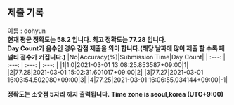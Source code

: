 


  
## 제출 기록  
이름 : dohyun  
**현재 평균 정확도는 58.2 입니다. 최고 정확도는 77.28 입니다.**  
**Day Count가 음수인 경우 감점 제출을 의미 합니다.(해당 날짜에 많이 제출 할 수록 페널티 점수가 커집니다.)**
|No|Accuracy(%)|Submission Time|Day Count|
| :---: | :---: | :---: | :---: |
|1|1.0|2021-03-01 13:08:25.853587+09:00|1|
|2|77.28|2021-03-01 15:02:31.601017+09:00|2|
|3|77.27|2021-03-01 16:03:54.502080+09:00|3|
|4|77.25|2021-03-01 16:06:55.034144+09:00|-1|


**정확도는 소숫점 5자리 까지 출력됩니다.**
**Time zone is seoul,korea (UTC+9:00)**
